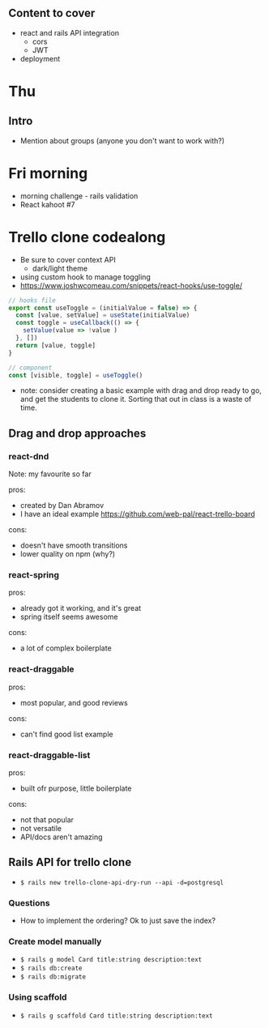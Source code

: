 ## Content to cover

- react and rails API integration
  - cors
  - JWT
- deployment

# Thu

## Intro

- Mention about groups (anyone you don't want to work with?)

# Fri morning

- morning challenge - rails validation
- React kahoot #7

# Trello clone codealong

- Be sure to cover context API
  - dark/light theme
- using custom hook to manage toggling
- https://www.joshwcomeau.com/snippets/react-hooks/use-toggle/
```javascript
// hooks file
export const useToggle = (initialValue = false) => {
  const [value, setValue] = useState(initialValue)
  const toggle = useCallback(() => {
    setValue(value => !value )
  }, [])
  return [value, toggle]
}

// component
const [visible, toggle] = useToggle()
```
- note: consider creating a basic example with drag and drop ready to go, and get the students to clone it. Sorting that out in class is a waste of time.

## Drag and drop approaches

### react-dnd

Note: my favourite so far

pros:
- created by Dan Abramov
- I have an ideal example https://github.com/web-pal/react-trello-board

cons:
- doesn't have smooth transitions
- lower quality on npm (why?)

### react-spring

pros:
- already got it working, and it's great
- spring itself seems awesome

cons:
- a lot of complex boilerplate


### react-draggable

pros:
- most popular, and good reviews

cons:
- can't find good list example

### react-draggable-list

pros:
- built ofr purpose, little boilerplate

cons:
- not that popular
- not versatile
- API/docs aren't amazing

## Rails API for trello clone

- `$ rails new trello-clone-api-dry-run --api -d=postgresql`

### Questions

- How to implement the ordering? Ok to just save the index?

### Create model manually

- `$ rails g model Card title:string description:text`
- `$ rails db:create`
- `$ rails db:migrate`

### Using scaffold

- `$ rails g scaffold Card title:string description:text`
